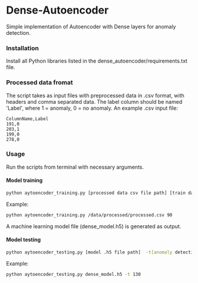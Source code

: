 # Dense-Autoencoder
Simple implementation of Autoencoder with Dense layers for anomaly detection.

### Installation
Install all Python libraries listed in the dense_autoencoder/requirements.txt file.

### Processed data fromat
The script takes as input files with preprocessed data in .csv format, with headers and comma separated data. The label column should be named 'Label', where 1 = anomaly, 0 = no anomaly. An example .csv input file:
```
ColumnName,Label
191,0
203,1
199,0
278,0
```


### Usage
Run the scripts from terminal with necessary arguments.
#### Model training
```bash
python aytoencoder_training.py [processed data csv file path] [train data percentage]
```
Example:
```bash
python aytoencoder_training.py /data/processed/processed.csv 90
```

A machine learning model file (dense_model.h5) is generated as output.

#### Model testing
```bash
python aytoencoder_testing.py [model .h5 file path]  -t[anomaly detection threshold] (optional)
```

Example:
```bash
python aytoencoder_testing.py dense_model.h5 -t 130
```
